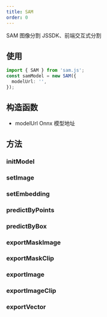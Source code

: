 ```yaml
---
title: SAM
order: 0
---
```


SAM 图像分割 JSSDK、前端交互式分割

## 使用

```ts pure
import { SAM } from 'sam.js';
const samModel = new SAM({
  modelUrl: '',
});
```

## 构造函数

- modelUrl Onnx 模型地址

## 方法

### initModel

### setImage

### setEmbedding

### predictByPoints

### predictByBox

### exportMaskImage

### exportMaskClip

### exportImage

### exportImageClip

### exportVector

